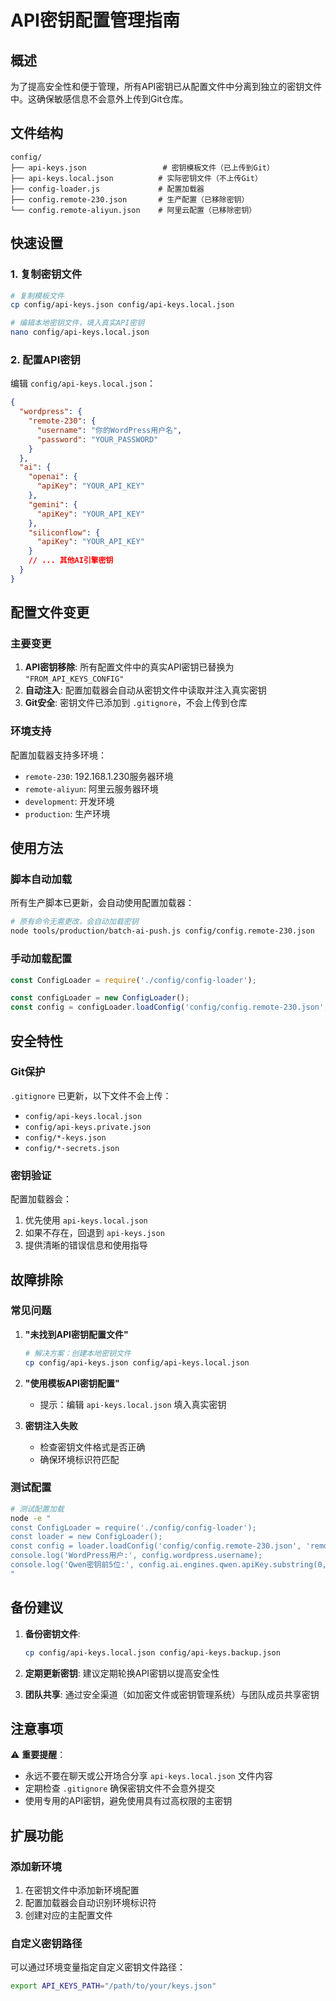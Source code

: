 # API密钥配置管理指南

## 概述

为了提高安全性和便于管理，所有API密钥已从配置文件中分离到独立的密钥文件中。这确保敏感信息不会意外上传到Git仓库。

## 文件结构

```
config/
├── api-keys.json                 # 密钥模板文件（已上传到Git）
├── api-keys.local.json          # 实际密钥文件（不上传Git）
├── config-loader.js             # 配置加载器
├── config.remote-230.json       # 生产配置（已移除密钥）
└── config.remote-aliyun.json    # 阿里云配置（已移除密钥）
```

## 快速设置

### 1. 复制密钥文件

```bash
# 复制模板文件
cp config/api-keys.json config/api-keys.local.json

# 编辑本地密钥文件，填入真实API密钥
nano config/api-keys.local.json
```

### 2. 配置API密钥

编辑 `config/api-keys.local.json`：

```json
{
  "wordpress": {
    "remote-230": {
      "username": "你的WordPress用户名",
      "password": "YOUR_PASSWORD"
    }
  },
  "ai": {
    "openai": {
      "apiKey": "YOUR_API_KEY"
    },
    "gemini": {
      "apiKey": "YOUR_API_KEY"
    },
    "siliconflow": {
      "apiKey": "YOUR_API_KEY"
    }
    // ... 其他AI引擎密钥
  }
}
```

## 配置文件变更

### 主要变更

1. **API密钥移除**: 所有配置文件中的真实API密钥已替换为 `"FROM_API_KEYS_CONFIG"`
2. **自动注入**: 配置加载器会自动从密钥文件中读取并注入真实密钥
3. **Git安全**: 密钥文件已添加到 `.gitignore`，不会上传到仓库

### 环境支持

配置加载器支持多环境：
- `remote-230`: 192.168.1.230服务器环境
- `remote-aliyun`: 阿里云服务器环境
- `development`: 开发环境
- `production`: 生产环境

## 使用方法

### 脚本自动加载

所有生产脚本已更新，会自动使用配置加载器：

```bash
# 原有命令无需更改，会自动加载密钥
node tools/production/batch-ai-push.js config/config.remote-230.json
```

### 手动加载配置

```javascript
const ConfigLoader = require('./config/config-loader');

const configLoader = new ConfigLoader();
const config = configLoader.loadConfig('config/config.remote-230.json', 'remote-230');
```

## 安全特性

### Git保护

`.gitignore` 已更新，以下文件不会上传：
- `config/api-keys.local.json`
- `config/api-keys.private.json`
- `config/*-keys.json`
- `config/*-secrets.json`

### 密钥验证

配置加载器会：
1. 优先使用 `api-keys.local.json`
2. 如果不存在，回退到 `api-keys.json`
3. 提供清晰的错误信息和使用指导

## 故障排除

### 常见问题

1. **"未找到API密钥配置文件"**
   ```bash
   # 解决方案：创建本地密钥文件
   cp config/api-keys.json config/api-keys.local.json
   ```

2. **"使用模板API密钥配置"**
   - 提示：编辑 `api-keys.local.json` 填入真实密钥

3. **密钥注入失败**
   - 检查密钥文件格式是否正确
   - 确保环境标识符匹配

### 测试配置

```bash
# 测试配置加载
node -e "
const ConfigLoader = require('./config/config-loader');
const loader = new ConfigLoader();
const config = loader.loadConfig('config/config.remote-230.json', 'remote-230');
console.log('WordPress用户:', config.wordpress.username);
console.log('Qwen密钥前5位:', config.ai.engines.qwen.apiKey.substring(0, 5));
"
```

## 备份建议

1. **备份密钥文件**:
   ```bash
   cp config/api-keys.local.json config/api-keys.backup.json
   ```

2. **定期更新密钥**: 建议定期轮换API密钥以提高安全性

3. **团队共享**: 通过安全渠道（如加密文件或密钥管理系统）与团队成员共享密钥

## 注意事项

⚠️ **重要提醒**：
- 永远不要在聊天或公开场合分享 `api-keys.local.json` 文件内容
- 定期检查 `.gitignore` 确保密钥文件不会意外提交
- 使用专用的API密钥，避免使用具有过高权限的主密钥

## 扩展功能

### 添加新环境

1. 在密钥文件中添加新环境配置
2. 配置加载器会自动识别环境标识符
3. 创建对应的主配置文件

### 自定义密钥路径

可以通过环境变量指定自定义密钥文件路径：
```bash
export API_KEYS_PATH="/path/to/your/keys.json"
```

